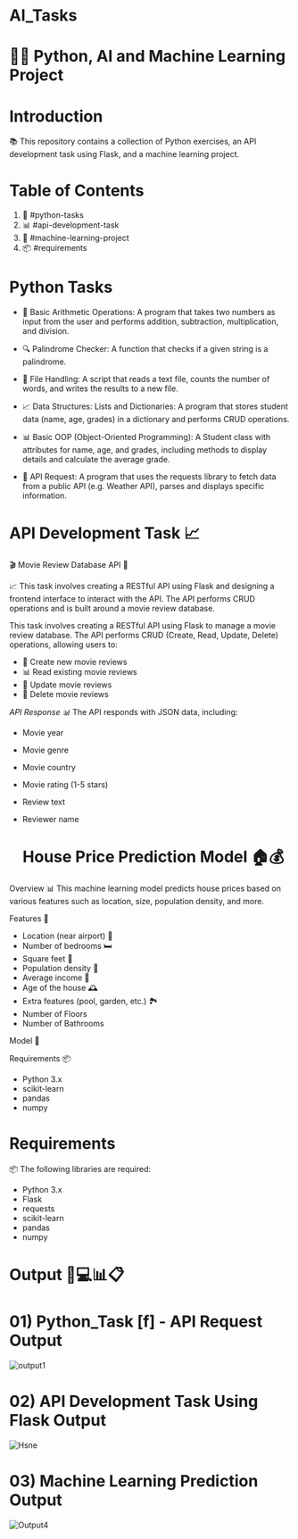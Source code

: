 # AI_Tasks

# 🚀🔥 Python, AI and Machine Learning Project


# Introduction
📚 This repository contains a collection of Python exercises, an API development task using Flask, and a machine learning project.

# Table of Contents


1. 📝 #python-tasks
2. 📊 #api-development-task
3. 🤖 #machine-learning-project
4. 📦 #requirements

# Python Tasks


- 📝 Basic Arithmetic Operations: A program that takes two numbers as input from the user and performs addition, subtraction, multiplication, and division.

  
- 🔍 Palindrome Checker: A function that checks if a given string is a palindrome.

  
- 📁 File Handling: A script that reads a text file, counts the number of words, and writes the results to a new file.

 
- 📈 Data Structures: Lists and Dictionaries: A program that stores student data (name, age, grades) in a dictionary and performs CRUD operations.

  
- 📊 Basic OOP (Object-Oriented Programming): A Student class with attributes for name, age, and grades, including methods to display details and calculate the average grade.

  
- 📡 API Request: A program that uses the requests library to fetch data from a public API (e.g. Weather API), parses and displays specific information.

 
 # API Development Task 📈

🎬 Movie Review Database API 🎥


📈 This task involves creating a RESTful API using Flask and designing a frontend interface to interact with the API. The API performs CRUD operations and is built around a movie review database.

This task involves creating a RESTful API using Flask to manage a movie review database. The API performs CRUD (Create, Read, Update, Delete) operations, allowing users to:

- 📝 Create new movie reviews
- 📊 Read existing movie reviews
- 📝 Update movie reviews
- 🚮 Delete movie reviews

*API Response 📊*
The API responds with JSON data, including:

- Movie year
- Movie genre
- Movie country
- Movie rating (1-5 stars)
- Review text
- Reviewer name


  # House Price Prediction Model 🏠💰

Overview 📊
This machine learning model predicts house prices based on various features such as location, size, population density, and more.

Features 📝
- Location (near airport) 📍
- Number of bedrooms 🛏️
- Square feet 📏
- Population density 👥
- Average income 💸
- Age of the house 🕰️
- Extra features (pool, garden, etc.) 🏞️
- Number of Floors
- Number of Bathrooms 

Model 🤖 

Requirements 📦
- Python 3.x
- scikit-learn
- pandas
- numpy



# Requirements


 📦 The following libraries are required:

- Python 3.x
- Flask
- requests
- scikit-learn
- pandas
- numpy


# Output 📝💻📊📋

# 01) Python_Task [f] - API Request Output 


![output1](https://github.com/user-attachments/assets/a096dceb-9061-4a38-93e1-2eaa5a1377c1)





# 02) API Development Task Using Flask Output 



![Hsne](https://github.com/user-attachments/assets/cd1c5661-f0d4-41da-9b8f-7bea6abe2ae9)


# 03) Machine Learning Prediction Output 

![Output4](https://github.com/user-attachments/assets/4decd7b1-c74b-4a04-8c87-e6be2dfbbd88)



